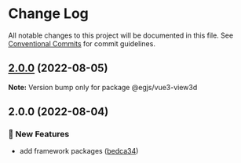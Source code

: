 # Change Log

All notable changes to this project will be documented in this file.
See [Conventional Commits](https://conventionalcommits.org) for commit guidelines.

## [2.0.0](https://github.com/naver/egjs-view3d/compare/@egjs/vue3-view3d@2.0.0...@egjs/vue3-view3d@2.0.0) (2022-08-05)

**Note:** Version bump only for package @egjs/vue3-view3d





## 2.0.0 (2022-08-04)


### :rocket: New Features

* add framework packages ([bedca34](https://github.com/naver/egjs-view3d/commit/bedca3419fd223b3089f21aa13a3538dc86c831f))
